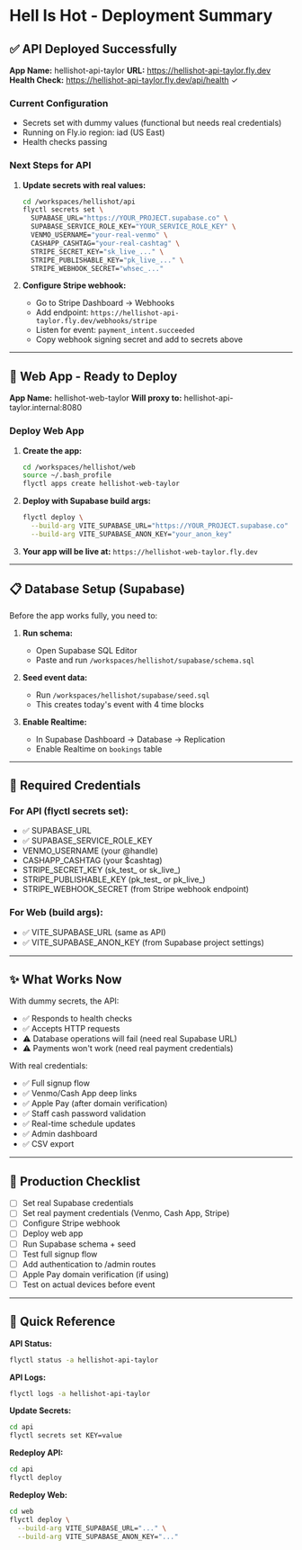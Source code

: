 # Hell Is Hot - Deployment Summary

## ✅ API Deployed Successfully

**App Name:** hellishot-api-taylor
**URL:** https://hellishot-api-taylor.fly.dev
**Health Check:** https://hellishot-api-taylor.fly.dev/api/health ✓

### Current Configuration
- Secrets set with dummy values (functional but needs real credentials)
- Running on Fly.io region: iad (US East)
- Health checks passing

### Next Steps for API

1. **Update secrets with real values:**
   ```bash
   cd /workspaces/hellishot/api
   flyctl secrets set \
     SUPABASE_URL="https://YOUR_PROJECT.supabase.co" \
     SUPABASE_SERVICE_ROLE_KEY="YOUR_SERVICE_ROLE_KEY" \
     VENMO_USERNAME="your-real-venmo" \
     CASHAPP_CASHTAG="your-real-cashtag" \
     STRIPE_SECRET_KEY="sk_live_..." \
     STRIPE_PUBLISHABLE_KEY="pk_live_..." \
     STRIPE_WEBHOOK_SECRET="whsec_..."
   ```

2. **Configure Stripe webhook:**
   - Go to Stripe Dashboard → Webhooks
   - Add endpoint: `https://hellishot-api-taylor.fly.dev/webhooks/stripe`
   - Listen for event: `payment_intent.succeeded`
   - Copy webhook signing secret and add to secrets above

---

## 🚀 Web App - Ready to Deploy

**App Name:** hellishot-web-taylor
**Will proxy to:** hellishot-api-taylor.internal:8080

### Deploy Web App

1. **Create the app:**
   ```bash
   cd /workspaces/hellishot/web
   source ~/.bash_profile
   flyctl apps create hellishot-web-taylor
   ```

2. **Deploy with Supabase build args:**
   ```bash
   flyctl deploy \
     --build-arg VITE_SUPABASE_URL="https://YOUR_PROJECT.supabase.co" \
     --build-arg VITE_SUPABASE_ANON_KEY="your_anon_key"
   ```

3. **Your app will be live at:**
   `https://hellishot-web-taylor.fly.dev`

---

## 📋 Database Setup (Supabase)

Before the app works fully, you need to:

1. **Run schema:**
   - Open Supabase SQL Editor
   - Paste and run `/workspaces/hellishot/supabase/schema.sql`

2. **Seed event data:**
   - Run `/workspaces/hellishot/supabase/seed.sql`
   - This creates today's event with 4 time blocks

3. **Enable Realtime:**
   - In Supabase Dashboard → Database → Replication
   - Enable Realtime on `bookings` table

---

## 🔑 Required Credentials

### For API (flyctl secrets set):
- ✅ SUPABASE_URL
- ✅ SUPABASE_SERVICE_ROLE_KEY
- VENMO_USERNAME (your @handle)
- CASHAPP_CASHTAG (your $cashtag)
- STRIPE_SECRET_KEY (sk_test_ or sk_live_)
- STRIPE_PUBLISHABLE_KEY (pk_test_ or pk_live_)
- STRIPE_WEBHOOK_SECRET (from Stripe webhook endpoint)

### For Web (build args):
- ✅ VITE_SUPABASE_URL (same as API)
- ✅ VITE_SUPABASE_ANON_KEY (from Supabase project settings)

---

## ✨ What Works Now

With dummy secrets, the API:
- ✅ Responds to health checks
- ✅ Accepts HTTP requests
- ⚠️ Database operations will fail (need real Supabase URL)
- ⚠️ Payments won't work (need real payment credentials)

With real credentials:
- ✅ Full signup flow
- ✅ Venmo/Cash App deep links
- ✅ Apple Pay (after domain verification)
- ✅ Staff cash password validation
- ✅ Real-time schedule updates
- ✅ Admin dashboard
- ✅ CSV export

---

## 🎯 Production Checklist

- [ ] Set real Supabase credentials
- [ ] Set real payment credentials (Venmo, Cash App, Stripe)
- [ ] Configure Stripe webhook
- [ ] Deploy web app
- [ ] Run Supabase schema + seed
- [ ] Test full signup flow
- [ ] Add authentication to /admin routes
- [ ] Apple Pay domain verification (if using)
- [ ] Test on actual devices before event

---

## 📝 Quick Reference

**API Status:**
```bash
flyctl status -a hellishot-api-taylor
```

**API Logs:**
```bash
flyctl logs -a hellishot-api-taylor
```

**Update Secrets:**
```bash
cd api
flyctl secrets set KEY=value
```

**Redeploy API:**
```bash
cd api
flyctl deploy
```

**Redeploy Web:**
```bash
cd web
flyctl deploy \
  --build-arg VITE_SUPABASE_URL="..." \
  --build-arg VITE_SUPABASE_ANON_KEY="..."
```

